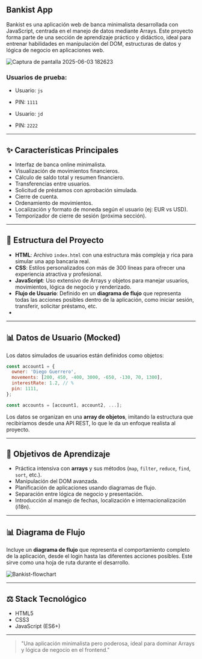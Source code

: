 ## Bankist App

Bankist es una aplicación web de banca minimalista desarrollada con JavaScript, centrada en el manejo de datos mediante Arrays. Este proyecto forma parte de una sección de aprendizaje práctico y didáctico, ideal para entrenar habilidades en manipulación del DOM, estructuras de datos y lógica de negocio en aplicaciones web.

![Captura de pantalla 2025-06-03 182623](https://github.com/user-attachments/assets/89852b9b-0398-4813-bca7-206f5c6276b8)


### Usuarios de prueba:

* Usuario: `js`

* PIN: `1111`

* Usuario: `jd`

* PIN: `2222`

---

## ✨ Características Principales

* Interfaz de banca online minimalista.
* Visualización de movimientos financieros.
* Cálculo de saldo total y resumen financiero.
* Transferencias entre usuarios.
* Solicitud de préstamos con aprobación simulada.
* Cierre de cuenta.
* Ordenamiento de movimientos.
* Localización y formato de moneda según el usuario (ej: EUR vs USD).
* Temporizador de cierre de sesión (próxima sección).

---

## 📄 Estructura del Proyecto

* **HTML**: Archivo `index.html` con una estructura más compleja y rica para simular una app bancaria real.
* **CSS**: Estilos personalizados con más de 300 líneas para ofrecer una experiencia atractiva y profesional.
* **JavaScript**: Uso extensivo de Arrays y objetos para manejar usuarios, movimientos, lógica de negocio y renderizado.
* **Flujo de Usuario**: Definido en un **diagrama de flujo** que representa todas las acciones posibles dentro de la aplicación, como iniciar sesión, transferir, solicitar préstamo, etc.
* 
---

## 📊 Datos de Usuario (Mocked)

Los datos simulados de usuarios están definidos como objetos:

```js
const account1 = {
  owner: 'Diego Guerrero',
  movements: [200, 450, -400, 3000, -650, -130, 70, 1300],
  interestRate: 1.2, // %
  pin: 1111,
};

const accounts = [account1, account2, ...];
```

Los datos se organizan en una **array de objetos**, imitando la estructura que recibiríamos desde una API REST, lo que le da un enfoque realista al proyecto.

---

## 📝 Objetivos de Aprendizaje

* Práctica intensiva con **arrays** y sus métodos (`map`, `filter`, `reduce`, `find`, `sort`, etc.).
* Manipulación del DOM avanzada.
* Planificación de aplicaciones usando diagramas de flujo.
* Separación entre lógica de negocio y presentación.
* Introducción al manejo de fechas, localización e internacionalización (i18n).

---

## 📊 Diagrama de Flujo

Incluye un **diagrama de flujo** que representa el comportamiento completo de la aplicación, desde el login hasta las diferentes acciones posibles. Este sirve como una hoja de ruta durante el desarrollo.

![Bankist-flowchart](https://github.com/user-attachments/assets/135248fb-f369-4127-ab7b-ddf88da238cf)


---

## ⚖️ Stack Tecnológico

* HTML5
* CSS3
* JavaScript (ES6+)

---

> "Una aplicación minimalista pero poderosa, ideal para dominar Arrays y lógica de negocio en el frontend."


